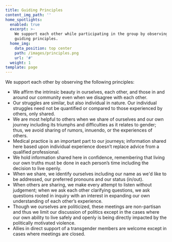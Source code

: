 ```yaml
---
title: Guiding Principles
content_img_path: ''
home_spotlights:
  enabled: true
  excerpt: >-
    We support each other while participating in the group by observing these
    guiding principles.
  home_img:
    data_position: top center
    path: /images/principles.png
    url: '#'
  weight: 1
template: page
---
```

We support each other by observing the following principles:

* We affirm the intrinsic beauty in ourselves, each other, and
  those in and around our community even when we disagree
  with each other.
* Our struggles are similar, but also individual in nature. Our
  individual struggles need not be quantified or compared to
  those experienced by others, only shared.
* We are most helpful to others when we share of ourselves
  and our own journey including its triumphs and difficulties
  as it relates to gender; thus, we avoid sharing of rumors,
  innuendo, or the experiences of others.
* Medical practice is an important part to our journeys;
  information shared here based upon individual experience
  doesn’t replace advice from a qualified professional.
* We hold information shared here in confidence,
  remembering that living our own truths must be done in
  each person’s time including the decision to live openly.
* When we share, we identify ourselves including our name
  as we'd like to be addressed, our preferred pronouns and
  our status (in/out).
* When others are sharing, we make every attempt to listen
  without judgement; when we ask each other clarifying
  questions, we ask questions rooted in inquiry with an
  interest in expanding our own understanding of each
  other’s experience.
* Though we ourselves are politicized, these meetings are
  non-partisan and thus we limit our discussion of politics
  except in the cases where our own ability to live safely
  and openly is being directly impacted by the politically
  motivated violence.
* Allies in direct support of a transgender members are
  welcome except in cases where meetings are closed.
